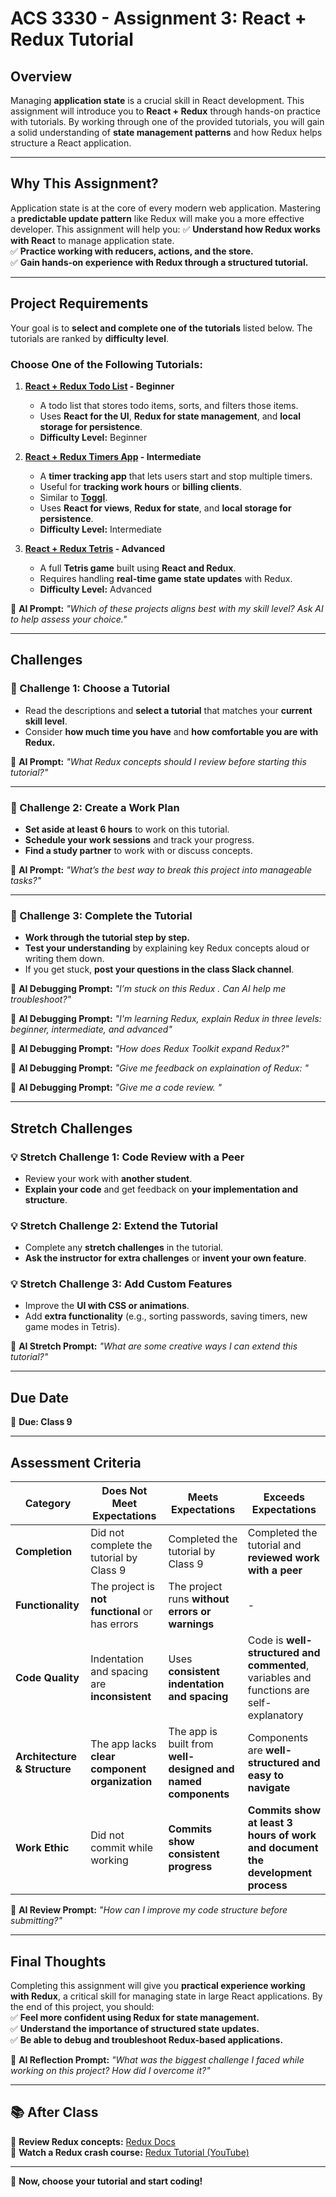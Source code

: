 # **ACS 3330 - Assignment 3: React + Redux Tutorial**

## **Overview**
Managing **application state** is a crucial skill in React development. This assignment will introduce you to **React + Redux** through hands-on practice with tutorials. By working through one of the provided tutorials, you will gain a solid understanding of **state management patterns** and how Redux helps structure a React application.

---

## **Why This Assignment?**
Application state is at the core of every modern web application. Mastering a **predictable update pattern** like Redux will make you a more effective developer. This assignment will help you:
✅ **Understand how Redux works with React** to manage application state.  
✅ **Practice working with reducers, actions, and the store.**  
✅ **Gain hands-on experience with Redux through a structured tutorial.**

---

## **Project Requirements**
Your goal is to **select and complete one of the tutorials** listed below. The tutorials are ranked by **difficulty level**.

### **Choose One of the Following Tutorials:**
1. **[React + Redux Todo List](https://github.com/Tech-at-DU/React-Redux-Todo-Tutorial) - Beginner**  
   - A todo list that stores todo items, sorts, and filters those items.  
   - Uses **React for the UI**, **Redux for state management**, and **local storage for persistence**.  
   - **Difficulty Level:** Beginner  

2. **[React + Redux Timers App](https://github.com/Tech-at-DU/React-Redux-Timers-Tutorial) - Intermediate**  
   - A **timer tracking app** that lets users start and stop multiple timers.  
   - Useful for **tracking work hours** or **billing clients**.  
   - Similar to **[Toggl](https://toggl.com)**.  
   - Uses **React for views**, **Redux for state**, and **local storage for persistence**.  
   - **Difficulty Level:** Intermediate  

3. **[React + Redux Tetris](https://github.com/Tech-at-DU/React-Redux-Tetris-Tutorial) - Advanced**  
   - A full **Tetris game** built using **React and Redux**.  
   - Requires handling **real-time game state updates** with Redux.  
   - **Difficulty Level:** Advanced  

📌 **AI Prompt:** *"Which of these projects aligns best with my skill level? Ask AI to help assess your choice."*

---

## **Challenges**

### **📌 Challenge 1: Choose a Tutorial**
- Read the descriptions and **select a tutorial** that matches your **current skill level**.  
- Consider **how much time you have** and **how comfortable you are with Redux.**  

📌 **AI Prompt:** *"What Redux concepts should I review before starting this tutorial?"*

---

### **📌 Challenge 2: Create a Work Plan**
- **Set aside at least 6 hours** to work on this tutorial.  
- **Schedule your work sessions** and track your progress.  
- **Find a study partner** to work with or discuss concepts.  

📌 **AI Prompt:** *"What’s the best way to break this project into manageable tasks?"*

---

### **📌 Challenge 3: Complete the Tutorial**
- **Work through the tutorial step by step.**  
- **Test your understanding** by explaining key Redux concepts aloud or writing them down.  
- If you get stuck, **post your questions in the class Slack channel**.  

📌 **AI Debugging Prompt:** *"I’m stuck on this Redux <error>. Can AI help me troubleshoot?"*

📌 **AI Debugging Prompt:** *"I'm learning Redux, explain Redux in three levels: beginner, intermediate, and advanced"*

📌 **AI Debugging Prompt:** *"How does Redux Toolkit expand Redux?"*

📌 **AI Debugging Prompt:** *"Give me feedback on explaination of Redux: <your explantion of redux>"*

📌 **AI Debugging Prompt:** *"Give me a code review. <provide some code>"*

---

## **Stretch Challenges**

### 💡 **Stretch Challenge 1: Code Review with a Peer**
- Review your work with **another student**.  
- **Explain your code** and get feedback on **your implementation and structure**.  

### 💡 **Stretch Challenge 2: Extend the Tutorial**
- Complete any **stretch challenges** in the tutorial.  
- **Ask the instructor for extra challenges** or **invent your own feature**.  

### 💡 **Stretch Challenge 3: Add Custom Features**
- Improve the **UI with CSS or animations**.  
- Add **extra functionality** (e.g., sorting passwords, saving timers, new game modes in Tetris).  

📌 **AI Stretch Prompt:** *"What are some creative ways I can extend this tutorial?"*

---

## **Due Date**
📅 **Due: Class 9**

---

## **Assessment Criteria**

| **Category**       | **Does Not Meet Expectations**          | **Meets Expectations**                       | **Exceeds Expectations** |
|--------------------|--------------------------------------|---------------------------------------------|--------------------------|
| **Completion**     | Did not complete the tutorial by Class 9 | Completed the tutorial by Class 9         | Completed the tutorial and **reviewed work with a peer** |
| **Functionality**  | The project is **not functional** or has errors | The project runs **without errors or warnings** | - |
| **Code Quality**   | Indentation and spacing are **inconsistent** | Uses **consistent indentation and spacing** | Code is **well-structured and commented**, variables and functions are self-explanatory |
| **Architecture & Structure** | The app lacks **clear component organization** | The app is built from **well-designed and named components** | Components are **well-structured and easy to navigate** |
| **Work Ethic**     | Did not commit while working        | **Commits show consistent progress**       | **Commits show at least 3 hours of work and document the development process** |

📌 **AI Review Prompt:** *"How can I improve my code structure before submitting?"*

---

## **Final Thoughts**
Completing this assignment will give you **practical experience working with Redux**, a critical skill for managing state in large React applications. By the end of this project, you should:  
✅ **Feel more confident using Redux for state management.**  
✅ **Understand the importance of structured state updates.**  
✅ **Be able to debug and troubleshoot Redux-based applications.**  

📌 **AI Reflection Prompt:** *"What was the biggest challenge I faced while working on this project? How did I overcome it?"*

---

## **📚 After Class**
🔗 **Review Redux concepts:** [Redux Docs](https://redux.js.org/)  
🔗 **Watch a Redux crash course:** [Redux Tutorial (YouTube)](https://www.youtube.com/watch?v=poQXNp9ItL4)  

---

🚀 **Now, choose your tutorial and start coding!**  
